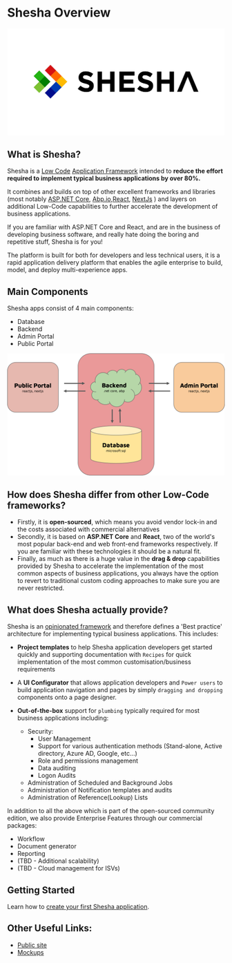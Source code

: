 
#  Shesha Overview
![SHESHA%20HORIZONTAL screenshot](https://github.com/Boxfusion/shesha-docs/blob/main/docs/assets/SHESHA%20HORIZONTAL.jpg?raw=true) 

## What is Shesha?

Shesha is a <a href="https://en.wikipedia.org/wiki/Low-code_development_platform" target="_blank">Low Code</a> <a href="https://en.wikipedia.org/wiki/Low-code_development_platform" target="_blank">Application Framework</a> intended to **reduce the effort required to implement typical business applications by over 80%.**

It combines and builds on top of other excellent frameworks and libraries (most notably <a href="https://dotnet.microsoft.com/en-us/apps/aspnet" target="_blank">ASP.NET Core</a>, <a href="https://abp.io/" target="_blank">Abp.io</a>,<a href="https://reactjs.org/" target="_blank">React</a>, <a href="https://nextjs.org/" target="_blank">NextJs</a> ) and layers on additional Low-Code capabilities to further accelerate the development of business applications.

If you are familiar with ASP.NET Core and React, and are in the business of developing business software, and really hate doing the boring and repetitive stuff, Shesha is for you!

The platform is built for both for developers and less technical users, it is a rapid application delivery platform that enables the agile enterprise to build, model, and deploy multi-experience apps.

## Main Components

Shesha apps consist of 4 main components:

- Database
- Backend
- Admin Portal
- Public Portal

![components diagram](https://github.com/Boxfusion/shesha-docs/blob/main/docs/assets/components.png?raw=true)

## How does Shesha differ from other Low-Code frameworks?

- Firstly, it is **open-sourced**, which means you avoid vendor lock-in and the costs associated with commercial alternatives
- Secondly, it is based on **ASP.NET Core** and **React**, two of the world's most popular back-end and web front-end frameworks respectively. If you are familiar with these technologies it should be a natural fit.
- Finally, as much as there is a huge value in the **drag & drop** capabilities provided by Shesha to accelerate the implementation of the most common aspects of business applications, you always have the option to revert to traditional custom coding approaches to make sure you are never restricted.

## What does Shesha actually provide?

Shesha is an <a href="https://stackoverflow.com/questions/802050/what-is-opinionated-software" target="_blank">opinionated framework</a> and therefore defines a 'Best practice' architecture for implementing typical business applications. This includes:

* **Project templates** to help Shesha application developers get started quickly and supporting documentation with `Recipes` for quick implementation of the most common customisation/business requirements
* A **UI Configurator** that allows application developers and `Power users` to build application navigation and pages by simply `dragging and dropping` components onto a page designer.
* **Out-of-the-box** support for `plumbing` typically required for most business applications including:

  * Security:
    * User Management
    * Support for various authentication methods (Stand-alone, Active directory, Azure AD, Google, etc...)
    * Role and permissions management
    * Data auditing
    * Logon Audits
  * Administration of Scheduled and Background Jobs
  * Administration of Notification templates and audits
  * Administration of Reference(Lookup) Lists

In addition to all the above which is part of the open-sourced community edition, we also provide Enterprise Features through our commercial packages:

  * Workflow
  * Document generator
  * Reporting
  * (TBD - Additional scalability)
  * (TBD - Cloud management for ISVs)

## Getting Started
Learn how to <a href="https://shesha-docs.readthedocs.io/en/latest/2.%20Build%20Your%20First%20App/2.1.%20Tutorial%20Overview/" target="_blank">create your first Shesha application</a>.

## Other Useful Links: 
* <a href="https://shesha.io/" target="_blank">Public site</a>
* <a href="https://xd.adobe.com/view/d39853cb-e6f5-49a4-adaa-44036644e5ec-86cb/" target="_blank">Mockups</a>




